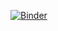 [![Binder](https://mybinder.org/badge_logo.svg)](https://mybinder.org/v2/gh/aneuraz/casCliniques/tree/main/HEAD)

